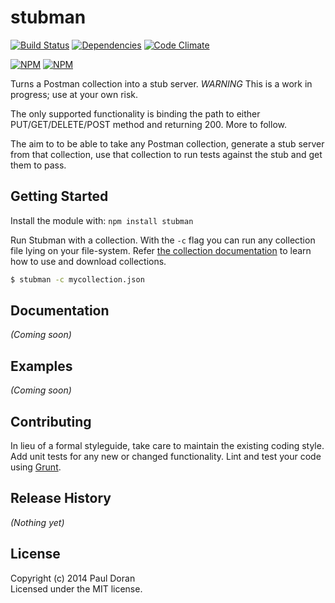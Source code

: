 # stubman 
  [![Build Status](https://secure.travis-ci.org/dorzey/stubman.png?branch=master)](http://travis-ci.org/dorzey/stubman)
  [![Dependencies](https://david-dm.org/dorzey/stubman.png)](https://david-dm.org/dorzey/stubman)
  [![Code Climate](https://codeclimate.com/github/dorzey/stubman.png)](https://codeclimate.com/github/dorzey/stubman)

[![NPM](https://nodei.co/npm/stubman.png?stars&downloads)](https://nodei.co/npm/stubman/)
[![NPM](https://nodei.co/npm-dl/stubman.png)](https://nodei.co/npm/stubman/)

Turns a Postman collection into a stub server. *WARNING* This is a work in progress; use at your own risk.

The only supported functionality is binding the path to either PUT/GET/DELETE/POST method and returning 200. More to follow.

The aim to to be able to take any Postman collection, generate a stub server from that collection, use that collection to run tests against the stub and get them to pass.

## Getting Started
Install the module with: `npm install stubman`

Run Stubman with a collection. With the `-c` flag you can run any collection file lying on your file-system. Refer [the collection documentation](http://www.getpostman.com/docs/collections) to learn how to use and download collections.

```bash
$ stubman -c mycollection.json
```

## Documentation
_(Coming soon)_

## Examples
_(Coming soon)_

## Contributing
In lieu of a formal styleguide, take care to maintain the existing coding style. Add unit tests for any new or changed functionality. Lint and test your code using [Grunt](http://gruntjs.com/).

## Release History
_(Nothing yet)_

## License
Copyright (c) 2014 Paul Doran  
Licensed under the MIT license.
